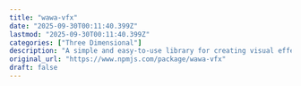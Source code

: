 ```yaml
---
title: "wawa-vfx"
date: "2025-09-30T00:11:40.399Z"
lastmod: "2025-09-30T00:11:40.399Z"
categories: ["Three Dimensional"]
description: "A simple and easy-to-use library for creating visual effects in React Three Fiber.. Latest version: 1.2.1, last published: 19 hours ago. Start using wawa-vfx in your project by running `npm i wawa-vfx`. There are no other projects in the npm registry using wawa-vfx."
original_url: "https://www.npmjs.com/package/wawa-vfx"
draft: false
---
```

